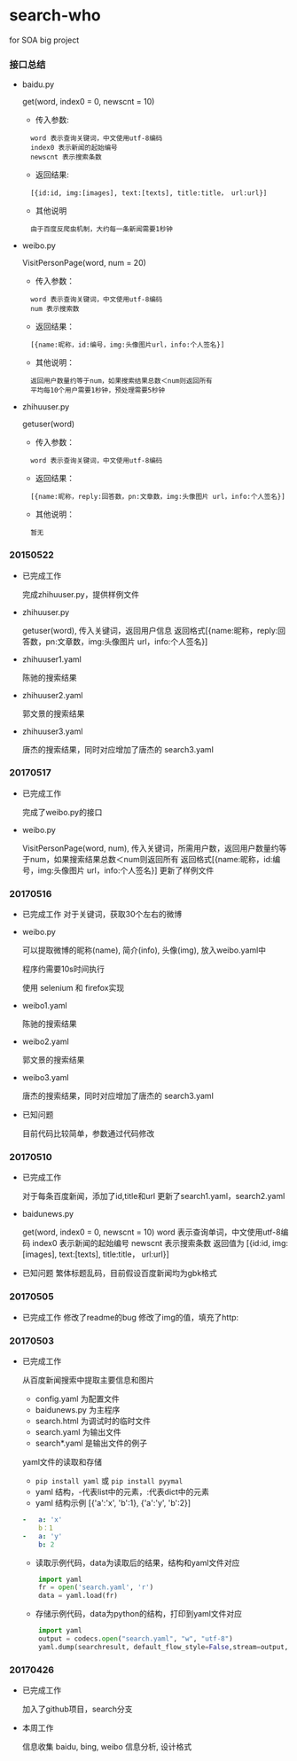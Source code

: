 # search-who
for SOA big project

### 接口总结

+ baidu.py
        
    get(word, index0 = 0, newscnt = 10)
    - 传入参数:
    >
        word 表示查询关键词，中文使用utf-8编码
        index0 表示新闻的起始编号
        newscnt 表示搜索条数
    
    - 返回结果:
    >
        [{id:id, img:[images], text:[texts], title:title， url:url}]
    
    - 其他说明
    >
        由于百度反爬虫机制，大约每一条新闻需要1秒钟
+ weibo.py

    VisitPersonPage(word, num = 20)
    - 传入参数：
    >
        word 表示查询关键词，中文使用utf-8编码
        num 表示搜索数
    
    - 返回结果：
    >
        [{name:昵称，id:编号，img:头像图片url，info:个人签名}]
    - 其他说明：
    >
        返回用户数量约等于num，如果搜索结果总数＜num则返回所有
        平均每10个用户需要1秒钟，预处理需要5秒钟

+ zhihuuser.py

    getuser(word)
    - 传入参数：
    >
        word 表示查询关键词，中文使用utf-8编码
    
    - 返回结果：
    >
        [{name:昵称，reply:回答数，pn:文章数，img:头像图片 url，info:个人签名}]
    - 其他说明：
    >
        暂无
### 20150522

+ 已完成工作

    完成zhihuuser.py，提供样例文件

+ zhihuuser.py

    getuser(word), 传入关键词，返回用户信息
    返回格式[{name:昵称，reply:回答数，pn:文章数，img:头像图片 url，info:个人签名}]

+ zhihuuser1.yaml 
    
    陈驰的搜索结果

+ zhihuuser2.yaml 
    
    郭文景的搜索结果

+ zhihuuser3.yaml 
    
    唐杰的搜索结果，同时对应增加了唐杰的 search3.yaml

### 20170517
+ 已完成工作

    完成了weibo.py的接口

+ weibo.py

    VisitPersonPage(word, num), 传入关键词，所需用户数，返回用户数量约等于num，如果搜索结果总数＜num则返回所有
    返回格式[{name:昵称，id:编号，img:头像图片 url，info:个人签名}]
    更新了样例文件




### 20170516

+ 已完成工作
    对于关键词，获取30个左右的微博
    
+ weibo.py
    
    可以提取微博的昵称(name), 简介(info), 头像(img), 放入weibo.yaml中<br>

    程序约需要10s时间执行<br>

    使用 selenium 和 firefox实现<br>

+ weibo1.yaml 
    
    陈驰的搜索结果

+ weibo2.yaml 
    
    郭文景的搜索结果

+ weibo3.yaml 
    
    唐杰的搜索结果，同时对应增加了唐杰的 search3.yaml

+ 已知问题
    
    目前代码比较简单，参数通过代码修改

### 20170510

+ 已完成工作
    
    对于每条百度新闻，添加了id,title和url
    更新了search1.yaml，search2.yaml
    
+ baidunews.py
    
    get(word, index0 = 0, newscnt = 10)
    word 表示查询单词，中文使用utf-8编码
    index0 表示新闻的起始编号
    newscnt 表示搜索条数
    返回值为 [{id:id, img:[images], text:[texts], title:title， url:url}]

+ 已知问题
    繁体标题乱码，目前假设百度新闻均为gbk格式


### 20170505

+ 已完成工作
    修改了readme的bug
    修改了img的值，填充了http:


### 20170503

+ 已完成工作 

    从百度新闻搜索中提取主要信息和图片

    - config.yaml 为配置文件
    - baidunews.py 为主程序
    - search.html 为调试时的临时文件
    - search.yaml 为输出文件
    - search*.yaml 是输出文件的例子

    yaml文件的读取和存储

    - `pip install yaml` 或 `pip install pyymal`
    - yaml 结构，-代表list中的元素，:代表dict中的元素
    - yaml 结构示例 [{'a':'x', 'b':1}, {'a':'y', 'b':2}]
    ``` yaml
    -   a: 'x'
        b：1
    -   a: 'y'
        b: 2
    ```

    - 读取示例代码，data为读取后的结果，结构和yaml文件对应


    ```python
        import yaml
        fr = open('search.yaml', 'r')
        data = yaml.load(fr)
    ```

    - 存储示例代码，data为python的结构，打印到yaml文件对应

    ```python
        import yaml
        output = codecs.open("search.yaml", "w", "utf-8")
        yaml.dump(searchresult, default_flow_style=False,stream=output,indent=4,encoding='utf-8',allow_unicode=True, width=1000)

    ```


### 20170426

+ 已完成工作

    加入了github项目，search分支

+ 本周工作

    信息收集 baidu, bing, weibo
    信息分析, 设计格式

    